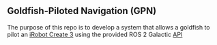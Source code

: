 ## Goldfish-Piloted Navigation (GPN)

The purpose of this repo is to develop a system that allows a goldfish to pilot an [iRobot Create 3](#https://edu.irobot.com/what-we-offer/create3) using the provided ROS 2 Galactic [API](#https://iroboteducation.github.io/create3_docs/api/ros2/)
